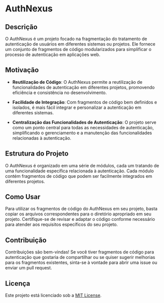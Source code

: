 # AuthNexus

## Descrição

O AuthNexus é um projeto focado na fragmentação do tratamento de autenticação de usuários em diferentes sistemas ou projetos. Ele fornece um conjunto de fragmentos de código modularizados para simplificar o processo de autenticação em aplicações web.

## Motivação

- **Reutilização de Código**: O AuthNexus permite a reutilização de funcionalidades de autenticação em diferentes projetos, promovendo eficiência e consistência no desenvolvimento.

- **Facilidade de Integração**: Com fragmentos de código bem definidos e isolados, é mais fácil integrar e personalizar a autenticação em diferentes sistemas.

- **Centralização das Funcionalidades de Autenticação**: O projeto serve como um ponto central para todas as necessidades de autenticação, simplificando o gerenciamento e a manutenção das funcionalidades relacionadas à autenticação.

## Estrutura do Projeto

O AuthNexus é organizado em uma série de módulos, cada um tratando de uma funcionalidade específica relacionada à autenticação. Cada módulo contém fragmentos de código que podem ser facilmente integrados em diferentes projetos.

## Como Usar

Para utilizar os fragmentos de código do AuthNexus em seu projeto, basta copiar os arquivos correspondentes para o diretório apropriado em seu projeto. Certifique-se de revisar e adaptar o código conforme necessário para atender aos requisitos específicos do seu projeto.

## Contribuição

Contribuições são bem-vindas! Se você tiver fragmentos de código para autenticação que gostaria de compartilhar ou se quiser sugerir melhorias para os fragmentos existentes, sinta-se à vontade para abrir uma issue ou enviar um pull request.

## Licença

Este projeto está licenciado sob a [MIT License](LICENSE).
